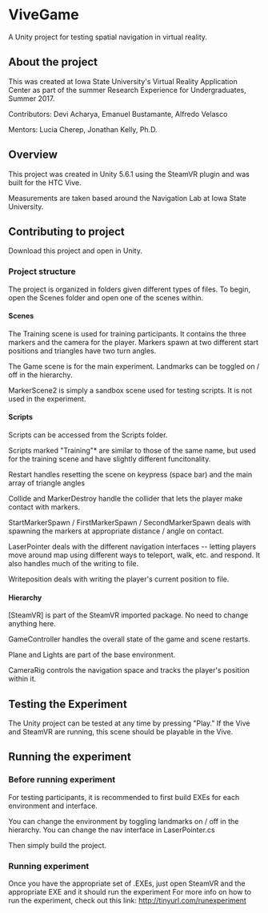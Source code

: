 # ViveGame
A Unity project for testing spatial navigation in virtual reality. 

## About the project
This was created at Iowa State University's Virtual Reality Application Center as part of the summer Research Experience for Undergraduates, Summer 2017. 

Contributors: Devi Acharya, Emanuel Bustamante, Alfredo Velasco

Mentors: Lucia Cherep, Jonathan Kelly, Ph.D.

## Overview
This project was created in Unity 5.6.1 using the SteamVR plugin and was built for the HTC Vive. 

Measurements are taken based around the Navigation Lab at Iowa State University. 


## Contributing to project
Download this project and open in Unity. 

### Project structure
The project is organized in folders given different types of files. To begin, open the Scenes folder and open one of the scenes within. 

#### Scenes
The Training scene is used for training participants. It contains the three markers and the camera for the player. Markers spawn at two different start positions and triangles have two turn angles. 

The Game scene is for the main experiment. Landmarks can be toggled on / off in the hierarchy. 

MarkerScene2 is simply a sandbox scene used for testing scripts. It is not used in the experiment. 

#### Scripts
Scripts can be accessed from the Scripts folder. 

Scripts marked "Training"* are similar to those of the same name, but used for the training scene and have slightly different funcitonality. 

Restart handles resetting the scene on keypress (space bar) and the main array of triangle angles 

Collide and MarkerDestroy handle the collider that lets the player make contact with markers. 

StartMarkerSpawn / FirstMarkerSpawn / SecondMarkerSpawn deals with spawning the markers at appropriate distance / angle on contact. 

LaserPointer deals with the different navigation interfaces -- letting players move around map using different ways to teleport, walk, etc. and respond. It also handles much of the writing to file.

Writeposition deals with writing the player's current position to file. 

#### Hierarchy
[SteamVR] is part of the SteamVR imported package. No need to change anything here. 

GameController handles the overall state of the game and scene restarts. 

Plane and Lights are part of the base environment.

CameraRig controls the navigation space and tracks the player's position within it. 


## Testing the Experiment
The Unity project can be tested at any time by pressing "Play." If the Vive and SteamVR are running, this scene should be playable in the Vive. 

## Running the experiment 
### Before running experiment 
For testing participants, it is recommended to first build EXEs for each environment and interface. 

You can change the environment by toggling landmarks on / off in the hierarchy. You can change the nav interface in LaserPointer.cs

Then simply build the project. 

### Running experiment 
Once you have the appropriate set of .EXEs, just open SteamVR and the appropriate EXE and it should run the experiment
For more info on how to run the experiment, check out this link: http://tinyurl.com/runexperiment



